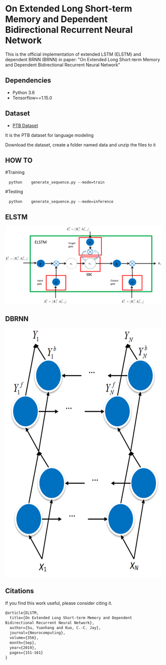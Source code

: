 # On Extended Long Short-term Memory and Dependent Bidirectional Recurrent Neural Network

This is the official implementation of extended LSTM (ELSTM) and dependent BRNN (BRNN) in paper: "On Extended Long Short-term Memory and Dependent Bidirectional Recurrent Neural Network"

## Dependencies
* Python 3.6
* Tensorflow==1.15.0

## Dataset
* [PTB Dataset](https://drive.google.com/file/d/1kS9Rola_lYy-r8MHqnuZOT775R1yGLkK/view?usp=sharing)

It is the PTB dataset for language modeling

Download the dataset, create a folder named data and unzip the files to it

## HOW TO

#Training

    ```python
    generate_sequence.py --mode=train
    ```

#Testing

    ```python
    generate_sequence.py --mode=inference
    ```

## ELSTM

<img src="ELSTM.png" width="800">

## DBRNN
<img src="DBRNN.png" height="800">

## Citations
If you find this work useful, please consider citing it.
```
@article{ELSTM,
  title={On Extended Long Short-term Memory and Dependent Bidirectional Recurrent Neural Network},
  author={Su, Yuanhang and Kuo, C.-C. Jay},
  journal={Neurocomputing},
  volume={356},
  month={Sep},
  year={2019},
  pages={151-161}
}
```
